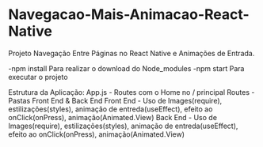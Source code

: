 # Navegacao-Mais-Animacao-React-Native

Projeto Navegação Entre Páginas no React Native e Animações de Entrada.

-npm install Para realizar o download do Node_modules
-npm start Para executar o projeto

Estrutura da Aplicação:
  App.js - Routes com o Home no / principal
    Routes - Pastas Front End & Back End
      Front End - Uso de Images(require), estilizações(styles), animação de entreda(useEffect), efeito ao onClick(onPress), animação(Animated.View)
      Back End - Uso de Images(require), estilizações(styles), animação de entreda(useEffect), efeito ao onClick(onPress), animação(Animated.View)
